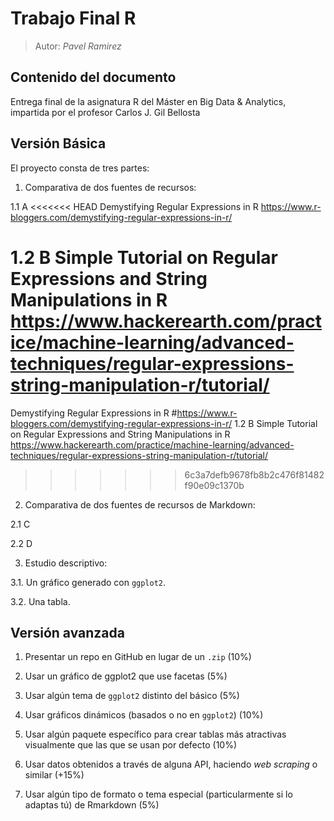 <script>
   $(document).ready(function() {
     $head = $('#header');
     $head.prepend('<img src=\"Recursos/logoEAE.png\" style=\"float: right;width: 300px;\"/>')
   });
</script>

# Trabajo Final R

>Autor: _Pavel Ramirez_


## Contenido del documento

Entrega final de la asignatura R del Máster en Big Data & Analytics, impartida por el profesor Carlos J. Gil Bellosta

## Versión Básica

El proyecto consta de tres partes:

1. Comparativa de dos fuentes de recursos:

  1.1 A
<<<<<<< HEAD
   Demystifying Regular Expressions in R
  <https://www.r-bloggers.com/demystifying-regular-expressions-in-r/>
  
  1.2 B
  Simple Tutorial on Regular Expressions and String Manipulations in R
  <https://www.hackerearth.com/practice/machine-learning/advanced-techniques/regular-expressions-string-manipulation-r/tutorial/>
=======
  Demystifying Regular Expressions in R
  #https://www.r-bloggers.com/demystifying-regular-expressions-in-r/
  1.2 B
  Simple Tutorial on Regular Expressions and String Manipulations in R
  https://www.hackerearth.com/practice/machine-learning/advanced-techniques/regular-expressions-string-manipulation-r/tutorial/

>>>>>>> 6c3a7defb9678fb8b2c476f81482f90e09c1370b
2. Comparativa de dos fuentes de recursos de Markdown:

  2.1 C
  
  2.2 D

3. Estudio descriptivo:

  3.1. Un gráfico generado con `ggplot2`.

  3.2. Una tabla.

## Versión avanzada

1. Presentar un repo en GitHub en lugar de un `.zip` (10%)

2. Usar un gráfico de ggplot2 que use facetas (5%)

3. Usar algún tema de `ggplot2` distinto del básico (5%)

4. Usar gráficos dinámicos (basados o no en `ggplot2`) (10%)

5. Usar algún paquete específico para crear tablas más atractivas visualmente que las que se usan por defecto (10%)

6. Usar datos obtenidos a través de alguna API, haciendo _web scraping_ o similar (+15%)

7. Usar algún tipo de formato o tema especial (particularmente si lo adaptas tú) de Rmarkdown (5%)
